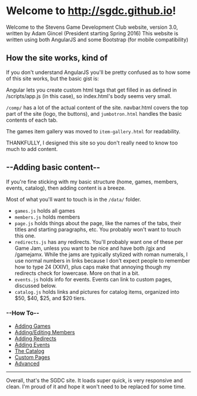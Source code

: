 # Welcome to <http://sgdc.github.io>!

Welcome to the Stevens Game Development Club website, version 3.0, written by Adam Gincel (President starting Spring 2016)
This website is written using both AngularJS and some Bootstrap (for mobile compatibility)

## How the site works, kind of
If you don't understand AngularJS you'll be pretty confused as to how some of this site works, but the basic gist is:

Angular lets you create custom html tags that get filled in as defined in /scripts/app.js (in this case), so index.html's body seems very small.

`/comp/` has a lot of the actual content of the site. navbar.html covers the top part of the site (logo, the buttons), and `jumbotron.html` handles the basic contents of each tab.

The games item gallery was moved to `item-gallery.html` for readability.

THANKFULLY, I designed this site so you don't really need to know too much to add content.

## --Adding basic content--

If you're fine sticking with my basic structure (home, games, members, events, catalog), then adding content is a breeze.

Most of what you'll want to touch is in the `/data/` folder. 
- `games.js` holds all games
- `members.js` holds members 
- `page.js` holds things about the page, like the names of the tabs, their titles and starting paragraphs, etc. You probably won't want to touch this one.
- `redirects.js` has any redirects. You'll probably want one of these per Game Jam, unless you want to be nice and have both /gjx and /gamejamx. While the jams are typically stylized with roman numerals, I use normal numbers in links because I don't expect people to remember how to type 24 (XXIV), plus caps make that annoying though my redirects check for lowercase. More on that in a bit.
- `events.js` holds info for events. Events can link to custom pages, discussed below.
- `catalog.js` holds links and pictures for catalog items, organized into $50, $40, $25, and $20 tiers.

### --How To--
- [Adding Games](https://github.com/sgdc/sgdc.github.io/wiki/Adding-Games)
- [Adding/Editing Members](https://github.com/sgdc/sgdc.github.io/wiki/Adding-or-Editing-Members)
- [Adding Redirects](https://github.com/sgdc/sgdc.github.io/wiki/Adding-Redirects)
- [Adding Events](https://github.com/sgdc/sgdc.github.io/wiki/Adding-Events)
- [The Catalog](https://github.com/sgdc/sgdc.github.io/wiki/Catalog)
- [Custom Pages](https://github.com/sgdc/sgdc.github.io/wiki/Custom-Pages)
- [Advanced](https://github.com/sgdc/sgdc.github.io/wiki/Advanced)

--------------------------------

Overall, that's the SGDC site. It loads super quick, is very responsive and clean. I'm proud of it and hope it won't need to be replaced for some time. 
